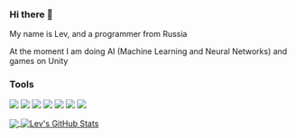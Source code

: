 ### Hi there 👋
My name is Lev, and a programmer from Russia

At the moment I am doing AI (Machine Learning and Neural Networks) and games on Unity
### Tools
![](https://img.shields.io/badge/IDE-VisualStudio-informational?style=flat&logo=Visual+Studio&logoColor=white&color=2bbc8a)
![](https://img.shields.io/badge/Code-Python-informational?style=flat&logo=python&logoColor=white&color=2bbc8a)
![](https://img.shields.io/badge/Code-СSharp-informational?style=flat&logo=c-sharp&logoColor=white&color=2bbc8a)
![](https://img.shields.io/badge/Code-C++-informational?style=flat&logo=c%2B%2B&logoColor=white&color=2bbc8a)
![](https://img.shields.io/badge/Tools-GoogleColab-informational?style=flat&logo=GoogleColab&logoColor=white&color=2bbc8a)
![](https://img.shields.io/badge/Tools-JupyterNotebook-informational?style=flat&logo=Jupyter&logoColor=white&color=2bbc8a)
![](https://img.shields.io/badge/Engine-Unity-informational?style=flat&logo=Unity&logoColor=white&color=2bbc8a)


<a href="https://github.com/LevProg/LevProg">
  <img align="center" src="https://github-readme-stats.vercel.app/api/top-langs/?username=LevProg&exclude_repo=ai-corruption&?hide=ObjectiveC&theme=radical&langs_count=3" />
</a>
<a href="https://github.com/LevProg/LevProg">
  <img align="center" src="https://github-readme-stats.vercel.app/api?username=LevProg&hide=prs&show_icons=true&line_height=27&count_private=true&theme=radical" alt="Lev's GitHub Stats" />
</a>

<!--
**LevProg/LevProg** is a ✨ _special_ ✨ repository because its `README.md` (this file) appears on your GitHub profile.

Here are some ideas to get you started:

- 🔭 I’m currently working on ...
- 🌱 I’m currently learning ...
- 👯 I’m looking to collaborate on ...
- 🤔 I’m looking for help with ...
- 💬 Ask me about ...
- 📫 How to reach me: ...
- 😄 Pronouns: ...
- ⚡ Fun fact: ...
-->
